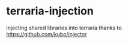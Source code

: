 # terraria-injection
injecting shared libraries into terraria thanks to https://github.com/kubo/injector
